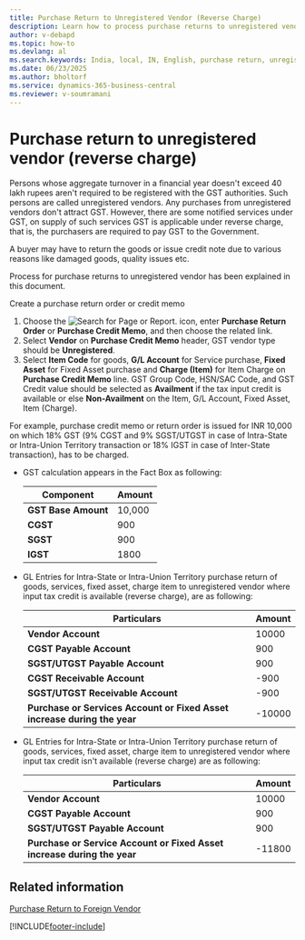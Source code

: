 ```yaml
---
title: Purchase Return to Unregistered Vendor (Reverse Charge)
description: Learn how to process purchase returns to unregistered vendors under GST reverse charge in Business Central India.
author: v-debapd
ms.topic: how-to
ms.devlang: al
ms.search.keywords: India, local, IN, English, purchase return, unregistered vendor, reverse charge
ms.date: 06/23/2025
ms.author: bholtorf
ms.service: dynamics-365-business-central
ms.reviewer: v-soumramani
---
```


# Purchase return to unregistered vendor (reverse charge)

Persons whose aggregate turnover in a financial year doesn't exceed 40 lakh rupees aren't required to be registered with the GST authorities. Such persons are called unregistered vendors. Any purchases from unregistered vendors don't attract GST. However, there are some notified services under GST, on supply of such services GST is applicable under reverse charge, that is, the purchasers are required to  pay GST to the Government.

A buyer may have to return the goods or issue credit note due to various reasons like damaged goods, quality issues etc.

Process for purchase returns to unregistered vendor has been explained in this document.

Create a purchase return order or credit memo

1. Choose the ![Search for Page or Report.](image/search_small.png "Search for Page or Report icon") icon, enter **Purchase Return Order** or **Purchase Credit Memo**, and then choose the related link.
1. Select **Vendor** on **Purchase Credit Memo** header, GST vendor type should be **Unregistered**.
1. Select **Item Code** for goods, **G/L Account** for Service purchase, **Fixed Asset** for Fixed Asset purchase and **Charge (Item)** for Item Charge on **Purchase Credit Memo** line. GST Group Code, HSN/SAC Code, and GST Credit value should be selected as **Availment** if the tax input credit is available or else **Non-Availment** on the Item, G/L Account, Fixed Asset, Item (Charge).

For example, purchase credit memo or return order is issued for INR 10,000 on which 18% GST (9% CGST and 9% SGST/UTGST in case of Intra-State or Intra-Union Territory transaction or 18% IGST in case of Inter-State transaction), has to be charged.

- GST calculation appears in the Fact Box as following:

    |Component|Amount|
    |----------------------------------|---------------------------------------|  
    |**GST Base Amount**|10,000|  
    |**CGST**|900|  
    |**SGST**|900|
    |**IGST**|1800|

- GL Entries for Intra-State or Intra-Union Territory purchase return of goods, services, fixed asset, charge item to unregistered vendor where input tax credit is available (reverse charge),  are as following:

    |Particulars|Amount|
    |----------------------------------|---------------------------------------|
    |**Vendor Account**|10000| 
    |**CGST Payable Account**|900|
    |**SGST/UTGST Payable Account**|900|
    |**CGST Receivable Account**|-900|
    |**SGST/UTGST Receivable Account**|-900|
    |**Purchase or Services Account or Fixed Asset increase during the year**|-10000|

- GL Entries for Intra-State or Intra-Union Territory purchase return of goods, services, fixed asset, charge item to unregistered vendor where input tax credit isn't available (reverse charge) are as following:

    |Particulars|Amount|
    |----------------------------------|---------------------------------------|
    |**Vendor Account**|10000|
    |**CGST Payable Account**|900|
    |**SGST/UTGST Payable Account**|900|
    |**Purchase or Service Account or Fixed Asset increase during the year**|-11800|

## Related information

[Purchase Return to Foreign Vendor](GST-Purchase-Return-to-Foreign-Vendor.md)

[!INCLUDE[footer-include](../../includes/footer-banner.md)]
